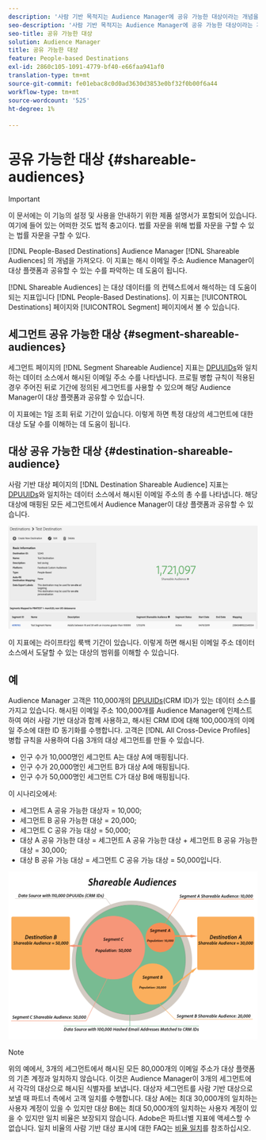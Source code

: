 ```yaml
---
description: '사람 기반 목적지는 Audience Manager에 공유 가능한 대상이라는 개념을 도입합니다. 이 지표는 해시 이메일 주소 Audience Manager이 대상 플랫폼과 공유할 수 있는 수를 파악하는 데 도움이 됩니다. '
seo-description: '사람 기반 목적지는 Audience Manager에 공유 가능한 대상이라는 개념을 도입합니다. 이 지표는 해시 이메일 주소 Audience Manager이 대상 플랫폼과 공유할 수 있는 수를 파악하는 데 도움이 됩니다. '
seo-title: 공유 가능한 대상
solution: Audience Manager
title: 공유 가능한 대상
feature: People-based Destinations
exl-id: 2860c105-1091-4779-bf40-e66faa941af0
translation-type: tm+mt
source-git-commit: fe01ebac8c0d0ad3630d3853e0bf32f0b00f6a44
workflow-type: tm+mt
source-wordcount: '525'
ht-degree: 1%

---
```


# 공유 가능한 대상 {#shareable-audiences}

>[!IMPORTANT]
>이 문서에는 이 기능의 설정 및 사용을 안내하기 위한 제품 설명서가 포함되어 있습니다. 여기에 들어 있는 어떠한 것도 법적 충고이다. 법률 자문을 위해 법률 자문을 구할 수 있는 법률 자문을 구할 수 있다.

[!DNL People-Based Destinations] Audience Manager [!DNL Shareable Audiences] 의 개념을 가져오다. 이 지표는 해시 이메일 주소 Audience Manager이 대상 플랫폼과 공유할 수 있는 수를 파악하는 데 도움이 됩니다.

[!DNL Shareable Audiences] 는 대상 데이터를 의 컨텍스트에서 해석하는 데 도움이 되는 지표입니다 [!DNL People-Based Destinations]. 이 지표는 [!UICONTROL Destinations] 페이지와 [!UICONTROL Segment] 페이지에서 볼 수 있습니다.

## 세그먼트 공유 가능한 대상 {#segment-shareable-audiences}

세그먼트 페이지의 [!DNL Segment Shareable Audience] 지표는 [DPUUIDs](../../reference/ids-in-aam.md)와 일치하는 데이터 소스에서 해시된 이메일 주소 수를 나타냅니다. 프로필 병합 규칙이 적용된 경우 주어진 뒤로 기간에 정의된 세그먼트를 사용할 수 있으며 해당 Audience Manager이 대상 플랫폼과 공유할 수 있습니다.

이 지표에는 1일 조회 뒤로 기간이 있습니다. 이렇게 하면 특정 대상의 세그먼트에 대한 대상 도달 수를 이해하는 데 도움이 됩니다.

## 대상 공유 가능한 대상 {#destination-shareable-audience}

사람 기반 대상 페이지의 [!DNL Destination Shareable Audience] 지표는 [DPUUIDs](../../reference/ids-in-aam.md)와 일치하는 데이터 소스에서 해시된 이메일 주소의 총 수를 나타냅니다. 해당 대상에 매핑된 모든 세그먼트에서 Audience Manager이 대상 플랫폼과 공유할 수 있습니다.

![공유 가능한 대상자](assets/dest-shareable-audiences.png)

이 지표에는 라이프타임 룩백 기간이 있습니다. 이렇게 하면 해시된 이메일 주소 데이터 소스에서 도달할 수 있는 대상의 범위를 이해할 수 있습니다.

## 예

Audience Manager 고객은 110,000개의 [DPUUIDs](../../reference/ids-in-aam.md)(CRM ID)가 있는 데이터 소스를 가지고 있습니다. 해시된 이메일 주소 100,000개를 Audience Manager에 인제스트하여 여러 사람 기반 대상과 함께 사용하고, 해시된 CRM ID에 대해 100,000개의 이메일 주소에 대한 ID 동기화를 수행합니다. 고객은 [!DNL All Cross-Device Profiles] 병합 규칙을 사용하여 다음 3개의 대상 세그먼트를 만들 수 있습니다.

* 인구 수가 10,000명인 세그먼트 A는 대상 A에 매핑됩니다.
* 인구 수가 20,000명인 세그먼트 B가 대상 A에 매핑됩니다.
* 인구 수가 50,000명인 세그먼트 C가 대상 B에 매핑됩니다.

이 시나리오에서:

* 세그먼트 A 공유 가능한 대상자 = 10,000;
* 세그먼트 B 공유 가능한 대상 = 20,000;
* 세그먼트 C 공유 가능 대상 = 50,000;
* 대상 A 공유 가능한 대상 = 세그먼트 A 공유 가능한 대상 + 세그먼트 B 공유 가능한 대상 = 30,000;
* 대상 B 공유 가능 대상 = 세그먼트 C 공유 가능 대상 = 50,000입니다.

![shareable-audiences-diagram](assets/shareable-audiences.png)

>[!NOTE]
>
>위의 예에서, 3개의 세그먼트에서 해시된 모든 80,000개의 이메일 주소가 대상 플랫폼의 기존 계정과 일치하지 않습니다. 이것은 Audience Manager이 3개의 세그먼트에서 각각의 대상으로 해시된 식별자를 보냅니다. 대상자 세그먼트를 사람 기반 대상으로 보낼 때 파트너 측에서 고객 일치를 수행합니다. 대상 A에는 최대 30,000개의 일치하는 사용자 계정이 있을 수 있지만 대상 B에는 최대 50,000개의 일치하는 사용자 계정이 있을 수 있지만 일치 비율은 보장되지 않습니다. Adobe은 파트너별 지표에 액세스할 수 없습니다. 일치 비율의 사람 기반 대상 표시에 대한 FAQ는 [비율 일치](../../faq/faq-people-based-destinations.md#match-rates)를 참조하십시오.
